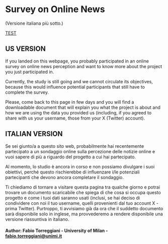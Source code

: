 # Survey on Online News
(Versione italiana più sotto.)

<a href="https://fabtorreggiani.github.io/mis-survey2023-project-page/results-ita.html" target="_blank">TEST</a>

## US VERSION

If you landed on this webpage, you probably participated in an online survey on online news perception and want to know more about the project you just participated in.

Currently, the study is still going and we cannot circulate its objectives, because this would influence potential participants that still have to complete the survey.

Please, come back to this page in few days and you will find a downloadable document that will explain you what the project is about and how we are using the data you provided us (including, if you agreed to share with us your username, those from your X (Twitter) account).

## ITALIAN VERSION

Se sei giunto/a a questo sito web, probabilmente hai recentemente partecipato a un sondaggio online sulla percezione delle notizie online e vuoi sapere di più a riguardo del progetto a cui hai partecipato.

Al momento, lo studio è ancora in corso e non possiamo divulgare i suoi obiettivi, perché questo rischierebbe di influenzare i/le potenziali partecipanti che devono ancora completare il sondaggio.

Ti chiediamo di tornare a visitare questa pagina tra qualche giorno e potrai trovare un documento scaricabile che spiega di che cosa si occupa questo progetto e come i tuoi dati saranno usati (inclusi, se hai deciso di condividere con noi il tuo username, quelli provenienti dal tuo account X - prima Twitter). Purtroppo, ti avvisiamo già da ora che il suddetto documento sarà disponibile solo in inglese, ma provvederemo a rendere disponibile una versione riassuntiva in italiano.


#### Author: Fabio Torreggiani - University of Milan - fabio.torreggiani@unimi.it
